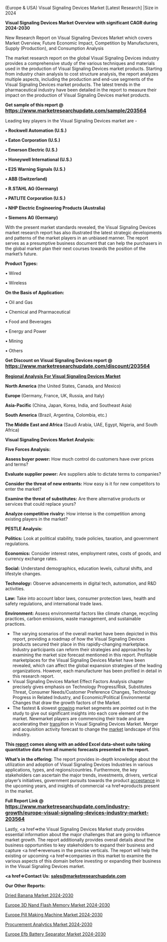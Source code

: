  (Europe & USA) Visual Signaling Devices Market [Latest Research] |Size in 2024

<strong>Visual Signaling Devices Market Overview with significant CAGR during 2024-2030</strong>

New Research Report on Visual Signaling Devices Market which covers Market Overview, Future Economic Impact, Competition by Manufacturers, Supply (Production), and Consumption Analysis

The market research report on the global Visual Signaling Devices industry provides a comprehensive study of the various techniques and materials used in the production of Visual Signaling Devices market products. Starting from industry chain analysis to cost structure analysis, the report analyzes multiple aspects, including the production and end-use segments of the Visual Signaling Devices market products. The latest trends in the pharmaceutical industry have been detailed in the report to measure their impact on the production of Visual Signaling Devices market products.

<strong>Get sample of this report @ <a href=https://www.marketresearchupdate.com/sample/203564><font size=3 color=#0000ff>https://www.marketresearchupdate.com/sample/203564</font></a></strong>

Leading key players in the Visual Signaling Devices market are -

<strong>• Rockwell Automation (U.S.)

• Eaton Corporation (U.S.)

• Emerson Electric (U.S.)

• Honeywell International (U.S.)

• E2S Warning Signals (U.S.)

• ABB (Switzerland)

• R.STAHL AG (Germany)

• PATLITE Corporation (U.S.)

• NHP Electric Engineering Products (Australia)

• Siemens AG (Germany)</strong>

With the present market standards revealed, the Visual Signaling Devices market research report has also illustrated the latest strategic developments and patterns of the market players in an unbiased manner. The report serves as a presumptive business document that can help the purchasers in the global market plan their next courses towards the position of the market’s future.

<strong>Product Types:</strong>

• Wired

• Wireless

<strong>On the Basis of Application:</strong>

• Oil and Gas

• Chemical and Pharmaceutical

• Food and Beverages

• Energy and Power

• Mining

• Others

<strong>Get Discount on Visual Signaling Devices report @ <a href=https://www.marketresearchupdate.com/discount/203564><font size=3 color=#0000ff>https://www.marketresearchupdate.com/discount/203564</font></a></strong>

<strong><u><b>Regional Analysis For Visual Signaling Devices Market</b></u></strong>

<strong><b>North America</b></strong> (the United States, Canada, and Mexico)

<strong><b>Europe </b></strong>(Germany, France, UK, Russia, and Italy)

<strong><b>Asia-Pacific</b></strong> (China, Japan, Korea, India, and Southeast Asia)

<strong><b>South America</b></strong> (Brazil, Argentina, Colombia, etc.)

<strong><b>The Middle East and Africa</b></strong> (Saudi Arabia, UAE, Egypt, Nigeria, and South Africa)

<strong>Visual Signaling Devices Market Analysis:</strong>

<strong>Five Forces Analysis:</strong>

<strong>Assess buyer power:</strong> How much control do customers have over prices and terms?

<strong>Evaluate supplier power:</strong> Are suppliers able to dictate terms to companies?

<strong>Consider the threat of new entrants:</strong> How easy is it for new competitors to enter the market?

<strong>Examine the threat of substitutes:</strong> Are there alternative products or services that could replace yours?

<strong>Analyze competitive rivalry:</strong> How intense is the competition among existing players in the market?

<strong>PESTLE Analysis:</strong>

<strong>Politics:</strong> Look at political stability, trade policies, taxation, and government regulations.

<strong>Economics:</strong> Consider interest rates, employment rates, costs of goods, and currency exchange rates.

<strong>Social:</strong> Understand demographics, education levels, cultural shifts, and lifestyle changes.

<strong>Technology:</strong> Observe advancements in digital tech, automation, and R&D activities.

<strong>Law:</strong> Take into account labor laws, consumer protection laws, health and safety regulations, and international trade laws.

<strong>Environment:</strong> Assess environmental factors like climate change, recycling practices, carbon emissions, waste management, and sustainable practices.

<ul>
  <li>The varying scenarios of the overall market have been depicted in this report, providing a roadmap of how the Visual Signaling Devices products secured their place in this rapidly-changing marketplace. Industry participants can reform their strategies and approaches by examining the market size forecast mentioned in this report. Profitable marketplaces for the Visual Signaling Devices Market have been revealed, which can affect the global expansion strategies of the leading organizations. However, each manufacturer has been profiled in detail in this research report.</li>
  <li>Visual Signaling Devices Market Effect Factors Analysis chapter precisely gives emphasis on Technology Progress/Risk, Substitutes Threat, Consumer Needs/Customer Preference Changes, Technology Progress in Related Industry, and Economic/Political Environmental Changes that draw the growth factors of the Market.</li>
  <li>The fastest &amp; slowest <a href=ASDF991299>growing</a> market segments are pointed out in the study to give out significant insights into each core element of the market. Newmarket players are commencing their trade and are accelerating their <a href=>trans</a>ition in Visual Signaling Devices Market. Merger and acquisition activity forecast to change the <a href=>market</a> landscape of this industry.</li>
</ul>
<strong>This <a href=>report</a> comes along with an added Excel data-sheet suite taking quantitative data from all numeric forecasts presented in the report.</strong>

<strong>What’s in the offering:</strong> The report provides in-depth knowledge about the utilization and adoption of Visual Signaling Devices Industries in various applications, types, and regions/countries. Furthermore, the key stakeholders can ascertain the major trends, investments, drivers, vertical player’s initiatives, government pursuits towards the product <a href=ASDF881288>acceptance</a> in the upcoming years, and insights of commercial <a href=>products</a> present in the market.

<strong>Full Report Link @ <a href=https://www.marketresearchupdate.com/industry-growth/europe-visual-signaling-devices-industry-market-203564><font size=3 color=#0000ff>https://www.marketresearchupdate.com/industry-growth/europe-visual-signaling-devices-industry-market-203564</font></a></strong>

Lastly, <a href=>the</a> Visual Signaling Devices Market study provides essential information about the major challenges that are going to influence market growth. The report additionally provides overall details about the business opportunities to key stakeholders to expand their business and capture <a href=>revenues</a> in the precise verticals. The report will help the existing or upcoming <a href=>companies</a> in this market to examine the various aspects of this domain before investing or expanding their business in the Visual Signaling Devices market.

<strong><a href=><strong>Contact Us:</strong></a></strong>
<strong>sales@marketresearchupdate.com</strong>

<strong>Our Other Reports:</strong>

<a href=https://www.linkedin.com/pulse/dried-banana-market-demand-future-scope-top>Dried Banana Market 2024-2030</a>

<a href=https://www.linkedin.com/pulse/europe-3d-nand-flash-memory-market-trends-size-growth>Europe 3D Nand Flash Memory Market 2024-2030</a>

<a href=https://www.linkedin.com/pulse/europe-pill-making-machine-market-2023-2030-explained>Europe Pill Making Machine Market 2024-2030</a>

<a href=https://www.linkedin.com/pulse/procurement-analytics-market-2023-enormous-rpfnf/>Procurement Analytics Market 2024-2030</a>

<a href=https://www.linkedin.com/pulse/europe-efb-battery-separator-market-ckrdf/>Europe Efb Battery Separator Market 2024-2030</a>

